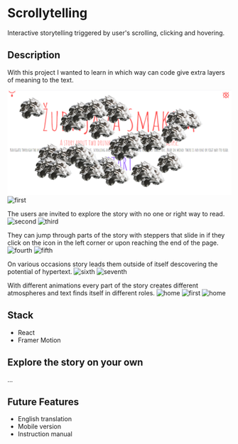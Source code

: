# Scrollytelling

Interactive storytelling triggered by user's scrolling, clicking and hovering.

## Description

With this project I wanted to learn in which way can code give extra layers of meaning to the text.

![home](public/scrollytelling/img1.png)
![first](/images/scrollytelling/img6.png)

The users are invited to explore the story with no one or right way to read.
![second](/images/scrollytelling/img7.png)
![third](/images/scrollytelling/img8.png)

They can jump through parts of the story with steppers that slide in if they click on the icon in the left corner or upon reaching the end of the page.
![fourth](/images/scrollytelling/img9.png)
![fifth](/images/scrollytelling/img10.png)

On various occasions story leads them outside of itself descovering the potential of hypertext.
![sixth](/images/scrollytelling/img11.png)
![seventh](/images/scrollytelling/img12.png)

With different animations every part of the story creates different atmospheres and text finds itself in different roles.
![home](/images/scrollytelling/img13.png)
![first](/images/scrollytelling/img14.png)
![home](/images/scrollytelling/img15.png)

## Stack

-   React
-   Framer Motion

## Explore the story on your own

...

## Future Features

-   English translation
-   Mobile version
-   Instruction manual
